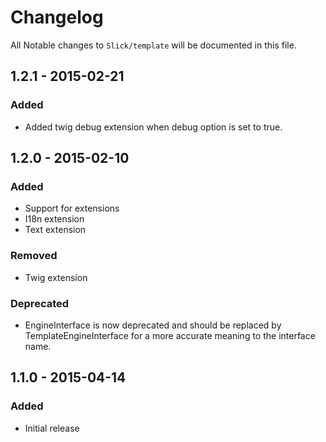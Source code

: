 # Changelog

All Notable changes to `Slick/template` will be documented in this file.

## 1.2.1 - 2015-02-21

### Added
- Added twig debug extension when debug option is set to true.

## 1.2.0 - 2015-02-10

### Added
- Support for extensions
- I18n extension
- Text extension

### Removed
- Twig extension

### Deprecated
- EngineInterface is now deprecated and should be replaced by
  TemplateEngineInterface for a more accurate meaning to the interface name.


## 1.1.0 - 2015-04-14

### Added
- Initial release